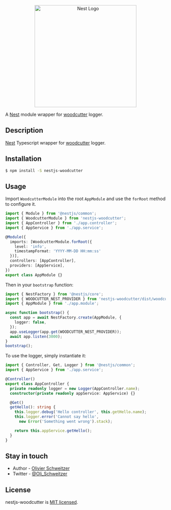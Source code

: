 <p align="center">
  <a href="http://nestjs.com/" target="blank"><img src="https://nestjs.com/img/logo_text.svg" width="320" alt="Nest Logo" /></a>
</p>

A [Nest](https://nestjs.com/) module wrapper for [woodcutter](https://www.npmjs.com/package/woodcutter) logger.

## Description

[Nest](https://github.com/nestjs/nest) Typescript wrapper for [woodcutter](https://www.npmjs.com/package/woodcutter
) logger.



## Installation

```bash
$ npm install -S nestjs-woodcutter
```

## Usage

Import `WoodcutterModule` into the root `AppModule` and use the `forRoot` method to configure it.

```typescript
import { Module } from '@nestjs/common';
import { WoodcutterModule } from 'nestjs-woodcutter';
import { AppController } from './app.controller';
import { AppService } from './app.service';

@Module({
  imports: [WoodcutterModule.forRoot({
    level: 'info',
    timestampFormat: 'YYYY-MM-DD HH:mm:ss'
  })],
  controllers: [AppController],
  providers: [AppService],
})
export class AppModule {}
```

Then in your `bootstrap` function:

```typescript
import { NestFactory } from '@nestjs/core';
import { WOODCUTTER_NEST_PROVIDER } from 'nestjs-woodcutter/dist/woodcutter.constants';
import { AppModule } from './app.module';

async function bootstrap() {
  const app = await NestFactory.create(AppModule, {
    logger: false,
  });
  app.useLogger(app.get(WOODCUTTER_NEST_PROVIDER));
  await app.listen(3000);
}
bootstrap();
```

To use the logger, simply instantiate it:

```typescript
import { Controller, Get, Logger } from '@nestjs/common';
import { AppService } from './app.service';

@Controller()
export class AppController {
  private readonly logger = new Logger(AppController.name);
  constructor(private readonly appService: AppService) {}

  @Get()
  getHello(): string {
    this.logger.debug('Hello controller', this.getHello.name);
    this.logger.error('Cannot say hello',
      new Error('Something went wrong').stack);

    return this.appService.getHello();
  }
}
```

## Stay in touch

- Author - [Olivier Schweitzer](https://www.oschweitzer.dev/)
- Twitter - [@Oli_Schweitzer](https://twitter.com/Oli_Schweitzer)

## License

  nestjs-woodcutter is [MIT licensed](LICENSE).
